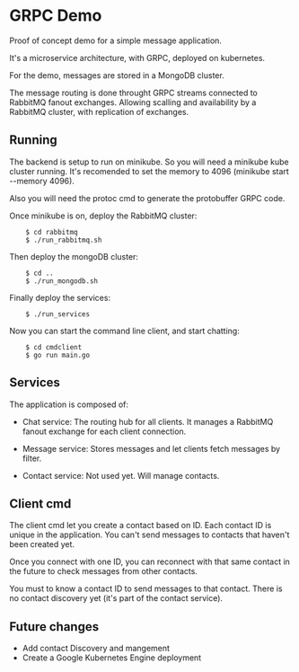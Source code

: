 # GRPC Demo

Proof of concept demo for a simple message application.

It's a microservice architecture, with GRPC, deployed on kubernetes.

For the demo, messages are stored in a MongoDB cluster.

The message routing is done throught GRPC streams connected to RabbitMQ fanout exchanges. Allowing
scalling and availability by a RabbitMQ cluster, with replication of exchanges.


## Running

The backend is setup to run on minikube. So you will need a minikube kube cluster
running. It's recomended to set the memory to 4096 (minikube start --memory 4096).

Also you will need the protoc cmd to generate the protobuffer GRPC code.

Once minikube is on, deploy the RabbitMQ cluster:

```
    $ cd rabbitmq
    $ ./run_rabbitmq.sh
```

Then deploy the mongoDB cluster:

```
    $ cd ..
    $ ./run_mongodb.sh
```

Finally deploy the services:

```
    $ ./run_services
```

Now you can start the command line client, and start chatting:

```
    $ cd cmdclient
    $ go run main.go
```


## Services

The application is composed of:

- Chat service: The routing hub for all clients. It manages a RabbitMQ fanout exchange
for each client connection.

- Message service: Stores messages and let clients fetch messages by filter.

- Contact service: Not used yet. Will manage contacts.

## Client cmd

The client cmd let you create a contact based on ID. Each contact ID
is unique in the application. You can't send messages to contacts that haven't
been created yet.

Once you connect with one ID, you can reconnect with that same contact in
the future to check messages from other contacts.

You must to know a contact ID to send messages to that contact. There is no
contact discovery yet (it's part of the contact service).

## Future changes

- Add contact Discovery and mangement
- Create a Google Kubernetes Engine deployment
